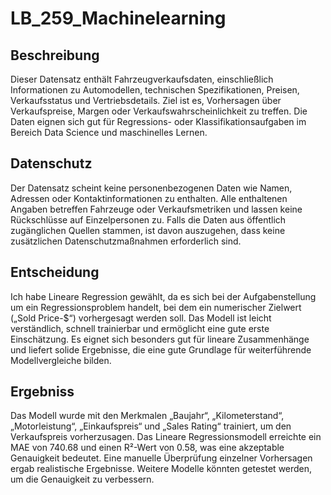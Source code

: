 # LB_259_Machinelearning

## Beschreibung
Dieser Datensatz enthält Fahrzeugverkaufsdaten, einschließlich Informationen zu Automodellen, technischen Spezifikationen, Preisen, Verkaufsstatus und Vertriebsdetails. Ziel ist es, Vorhersagen über Verkaufspreise, Margen oder Verkaufswahrscheinlichkeit zu treffen. Die Daten eignen sich gut für Regressions- oder Klassifikationsaufgaben im Bereich Data Science und maschinelles Lernen.

## Datenschutz

Der Datensatz scheint keine personenbezogenen Daten wie Namen, Adressen oder Kontaktinformationen zu enthalten. Alle enthaltenen Angaben betreffen Fahrzeuge oder Verkaufsmetriken und lassen keine Rückschlüsse auf Einzelpersonen zu. Falls die Daten aus öffentlich zugänglichen Quellen stammen, ist davon auszugehen, dass keine zusätzlichen Datenschutzmaßnahmen erforderlich sind.

## Entscheidung
Ich habe Lineare Regression gewählt, da es sich bei der Aufgabenstellung um ein Regressionsproblem handelt, bei dem ein numerischer Zielwert („Sold Price-$“) vorhergesagt werden soll. Das Modell ist leicht verständlich, schnell trainierbar und ermöglicht eine gute erste Einschätzung. Es eignet sich besonders gut für lineare Zusammenhänge und liefert solide Ergebnisse, die eine gute Grundlage für weiterführende Modellvergleiche bilden.


## Ergebniss
Das Modell wurde mit den Merkmalen „Baujahr“, „Kilometerstand“, „Motorleistung“, „Einkaufspreis“ und „Sales Rating“ trainiert, um den Verkaufspreis vorherzusagen. Das Lineare Regressionsmodell erreichte ein MAE von 740.68 und einen R²-Wert von 0.58, was eine akzeptable Genauigkeit bedeutet. Eine manuelle Überprüfung einzelner Vorhersagen ergab realistische Ergebnisse. Weitere Modelle könnten getestet werden, um die Genauigkeit zu verbessern.

